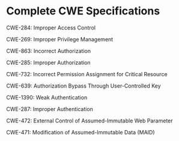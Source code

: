 

# Complete CWE Specifications

CWE-284: Improper Access Control

CWE-269: Improper Privilege Management

CWE-863: Incorrect Authorization

CWE-285: Improper Authorization

CWE-732: Incorrect Permission Assignment for Critical Resource

CWE-639: Authorization Bypass Through User-Controlled Key

CWE-1390: Weak Authentication

CWE-287: Improper Authentication

CWE-472: External Control of Assumed-Immutable Web Parameter

CWE-471: Modification of Assumed-Immutable Data (MAID)